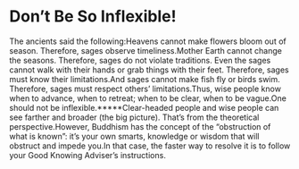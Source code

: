 # Don’t Be So Inflexible!

​The ancients said the following:Heavens cannot make flowers bloom out of season. Therefore, sages observe timeliness.Mother Earth cannot change the seasons. Therefore, sages do not violate traditions.      Even the sages cannot walk with their hands or grab things with their feet. Therefore, sages must know their limitations.And sages cannot make fish fly or birds swim. Therefore, sages must respect others’ limitations.​Thus, wise people know when to advance, when to retreat; when to be clear, when to be vague.One should not be inflexible.*****​​Clear-headed people and wise people can see farther and broader (the big picture). That’s from the theoretical perspective.However, Buddhism has the concept of the “obstruction of what is known”: it’s your own smarts, knowledge or wisdom that will obstruct and impede you.​In that case, the faster way to resolve it is to follow your Good Knowing Adviser’s instructions.